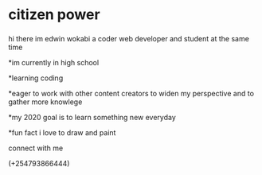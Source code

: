 # citizen power

###

hi there im edwin wokabi a coder web developer and student at the same time

*im currently in high school

*learning coding

*eager to work with other content creators to widen my perspective and to gather more knowlege

*my 2020 goal is to learn something new everyday 

*fun fact i love to draw and paint

connect with me 

(+254793866444)
